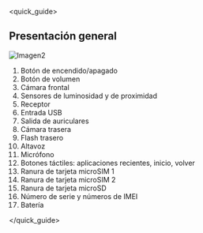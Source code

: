 <quick_guide>
## Presentación general

![Imagen2]()

1. Botón de encendido/apagado
2. Botón de volumen
3. Cámara frontal
4. Sensores de luminosidad y de proximidad
5. Receptor
6. Entrada USB
7. Salida de auriculares
8. Cámara trasera
9. Flash trasero
10. Altavoz
11. Micrófono
12. Botones táctiles: aplicaciones recientes, inicio, volver
13. Ranura de tarjeta microSIM 1
14. Ranura de tarjeta microSIM 2
15. Ranura de tarjeta microSD
16. Número de serie y números de IMEI
17. Batería

</quick_guide>
